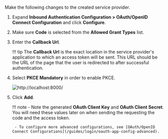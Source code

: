 Make the following changes to the created service provider.

1. Expand **Inbound Authentication Configuration > OAuth/OpenID Connect Configuration** and click **Configure**.

2. Make sure **Code** is selected from the **Allowed Grant Types** list.
        
3. Enter the **Callback Url**.

    !!! tip
        The **Callback Url** is the exact location in the service provider's application to which an access token will 
        be sent. This URL should be the URL of the page that the user is redirected to after successful authentication.

4. Select **PKCE Mandatory** in order to enable PKCE. 

    ![http://localhost:8000/](/assets/img/guides/enable-pkce.png)
           
5. Click **Add**. 

    !!! note
        - Note the generated **OAuth Client Key** and **OAuth Client Secret**. You will need these values later on when sending 
        the requesting the code and the access token.
        
        - To configure more advanced configurations, see [OAuth/OpenID Connect Configurations](/guides/login/oauth-app-config-advanced).
